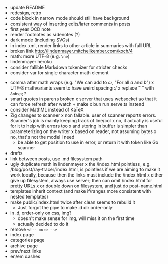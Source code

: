 - update README
- redesign, retro
- code block in narrow mode should still have background
- consistent way of inserting edits/later comments in posts
- first year OCD note
- render footnotes as sidenotes (?)
- dark mode (including SVGs)
- in index.xml, render links to other article in summaries with full URL
- broken link http://lindenmayer.mitchellkember.com/koch/4
- math: more UTF-8 (e.g. `\ne`)
- lindenmayer heroku
- consider fallible Markdown tokenizer for stricter checks
- consider var for single character math element
+ comma after math wraps (e.g. "We can add to $\omega$, "For all $a$ and $b$")
x UTF-8 mathvariants seem to have weird spacing :/
x replace " " with `&nbsp;`?
+ smart quotes in parens broken
x server that uses websocket so that it can force refresh after watch + make
    x bun run serve.ts instead
+ consider MathML instead of KaTeX
+ Zig changes to scanner
    x non fallable. user of scanner reports errors. Scanner's job is mainly keeping track of line/col
        x no, it actually is useful for it to help with errors too
        x and storing in buffer is simpler than parameterizing on the writer
    x based on reader, not assuming bytes
        x no, that's not the model I need
    + be able to get position to use in error, or return it with token like Go scanner
+ drafts
+ link between posts, use .md filesystem path
+ ugly duplicate math in lindenmayer
x the /index.html pointless, e.g. /blog/post/ray-tracer/index.html, is pointless if we are aiming to make it work locally, because then the links must include the /index.html
    x either give up filesystem, always use server; then can omit /index.html for pretty URLs
    x or double down on filesystem, and just do post-name.html
+ templates inherit context (and make if/ranges more consistent with nested templates)
+ make public/index.html twice after clean seems to rebuild it
    + Just forgot the pipe to make .d dir order-only
+ in .d, order-only on css, img?
    + doesn't make sense for img, will miss it on the first time
    + actually decided to do it
+ remove `<!-- more -->`
+ index page
+ categories page
+ archive page
+ prev/next links
+ en/em dashes
